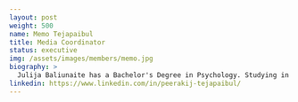 ```yaml
---
layout: post
weight: 500
name: Memo Tejapaibul
title: Media Coordinator
status: executive
img: /assets/images/members/memo.jpg
biography: >
  Julija Baliunaite has a Bachelor's Degree in Psychology. Studying in Lithuania and in Spain, volunteering with kids and also in students' organizations helped her to develop strong communication skills. Internship in organizational psychology and working in a marketing department of Students' representation organization helped her to develop strong public relations and marketing skills. Julija is fascinated about empowering her knowledge in a field of technologies and entrepreneurship. 
linkedin: https://www.linkedin.com/in/peerakij-tejapaibul/
---
```

